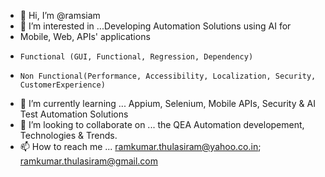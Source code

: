 - 👋 Hi, I’m @ramsiam <Ramkumar Thulasiram>
- 👀 I’m interested in ...Developing  Automation Solutions using AI for
-   Mobile, Web, APIs' applications
-     Functional (GUI, Functional, Regression, Dependency)
-     Non Functional(Performance, Accessibility, Localization, Security, CustomerExperience)
- 🌱 I’m currently learning ... Appium, Selenium, Mobile APIs, Security & AI Test Automation Solutions
- 💞️ I’m looking to collaborate on ... the QEA Automation developement, Technologies & Trends.
- 📫 How to reach me ... ramkumar.thulasiram@yahoo.co.in; ramkumar.thulasiram@gmail.com

<!---
ramsiam/ramsiam is a ✨ special ✨ repository because its `README.md` (this file) appears on your GitHub profile.
You can click the Preview link to take a look at your changes.
--->
